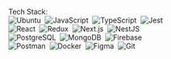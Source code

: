Tech Stack:<br/>
![Ubuntu](https://img.shields.io/badge/-Ubuntu-333333?style=plastic&logo=ubuntu)&nbsp;
![JavaScript](https://img.shields.io/badge/-JavaScript-333333?style=plastic&logo=javascript)&nbsp;
![TypeScript](https://img.shields.io/badge/-TypeScript-333333?style=plastic&logo=TypeScript&logoColor=007ACC)&nbsp;
![Jest](https://img.shields.io/badge/-Jest-333333?style=plastic&logo=Jest&logoColor=C21325)&nbsp;
<br/>
![React](https://img.shields.io/badge/-React-333333?style=plastic&logo=react)&nbsp;
![Redux](https://img.shields.io/badge/-Redux-333333?style=plastic&logo=redux)&nbsp;
![Next.js](https://img.shields.io/badge/-Next.js-333333?style=plastic&logo=next.js)&nbsp;
![NestJS](https://img.shields.io/badge/-NestJS-333333?style=plastic&logo=nestjs)&nbsp;
<br/>
![PostgreSQL](https://img.shields.io/badge/-PostgreSQL-333333?style=plastic&logo=postgresql)&nbsp;
![MongoDB](https://img.shields.io/badge/-MongoDB-333333?style=plastic&logo=mongodb)&nbsp;
![Firebase](https://img.shields.io/badge/-Firebase-333333?style=plastic&logo=Firebase)&nbsp;
<br/>
![Postman](https://img.shields.io/badge/-Postman-333333?style=plastic&logo=postman)&nbsp;
![Docker](https://img.shields.io/badge/-Docker-333333?style=plastic&logo=docker)&nbsp;
![Figma](https://img.shields.io/badge/-Figma-333333?style=plastic&logo=Figma)&nbsp;
![Git](https://img.shields.io/badge/-Git-333333?style=plastic&logo=git)&nbsp;
